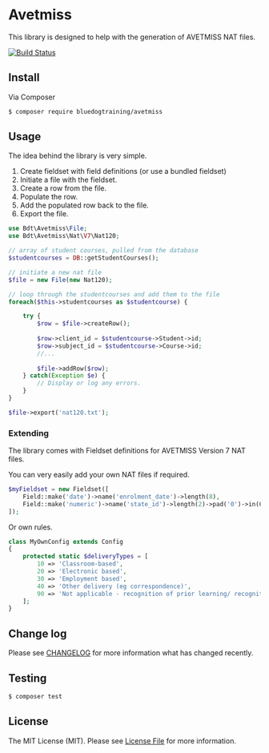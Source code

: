 # Avetmiss

This library is designed to help with the generation of AVETMISS NAT files.

[![Build Status](https://travis-ci.org/bluedogtraining/avetmiss.png?branch=master)](https://travis-ci.org/bluedogtraining/avetmiss)

## Install

Via Composer

``` bash
$ composer require bluedogtraining/avetmiss
```

## Usage

The idea behind the library is very simple.

1. Create fieldset with field definitions (or use a bundled fieldset)
2. Initiate a file with the fieldset.
3. Create a row from the file.
4. Populate the row.
5. Add the populated row back to the file.
6. Export the file.


```php
use Bdt\Avetmiss\File;
use Bdt\Avetmiss\Nat\V7\Nat120;

// array of student courses, pulled from the database
$studentcourses = DB::getStudentCourses();

// initiate a new nat file
$file = new File(new Nat120);

// loop through the studentcourses and add them to the file
foreach($this->studentcourses as $studentcourse) {

    try {
        $row = $file->createRow();
        
        $row->client_id = $studentcourse->Student->id;
        $row->subject_id = $studentcourse->Course->id;
        //...
        
        $file->addRow($row);
    } catch(Exception $e) {
        // Display or log any errors.
    }
}

$file->export('nat120.txt');
```

### Extending

The library comes with Fieldset definitions for AVETMISS Version 7 NAT files.

You can very easily add your own NAT files if required.

```php
$myFieldset = new Fieldset([
    Field::make('date')->name('enrolment_date')->length(8),
    Field::make('numeric')->name('state_id')->length(2)->pad('0')->in(Config::keys('states')),
]);
```

Or own rules.

```php
class MyOwnConfig extends Config
{
    protected static $deliveryTypes = [
        10 => 'Classroom-based',
        20 => 'Electronic based',
        30 => 'Employment based',
        40 => 'Other delivery (eg correspondence)',
        90 => 'Not applicable - recognition of prior learning/ recognition of current competency/ credit transfer'
    ];
}
```

## Change log

Please see [CHANGELOG](CHANGELOG.md) for more information what has changed recently.

## Testing

``` bash
$ composer test
```

## License

The MIT License (MIT). Please see [License File](LICENSE.md) for more information.
